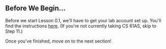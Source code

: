 ## Before We Begin...

Before we start Lesson 0.1, we'll have to get your lab account set up. You'll find the instructions [here](https://docs.google.com/a/berkeley.edu/document/d/1a5tuY3VFxnsxkzu3mI99jghNXyPb_sWhqDf3PpYAR7s/edit?usp=sharing). (If you're not currently taking CS 61AS, skip to Step 11.)

Once you've finished, move on to the next section!
